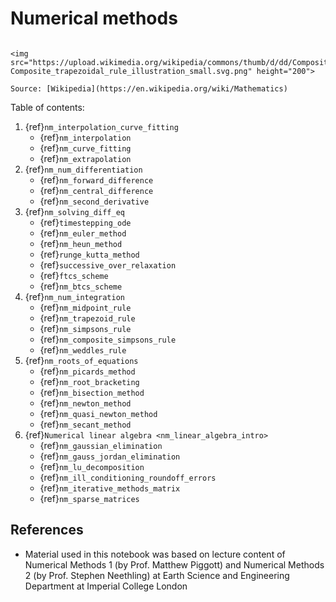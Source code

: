 # Numerical methods

```{sidebar} Numerical methods

<img src="https://upload.wikimedia.org/wikipedia/commons/thumb/d/dd/Composite_trapezoidal_rule_illustration_small.svg/1920px-Composite_trapezoidal_rule_illustration_small.svg.png" height="200">

Source: [Wikipedia](https://en.wikipedia.org/wiki/Mathematics)
```
Table of contents:

1. {ref}`nm_interpolation_curve_fitting`
    * {ref}`nm_interpolation`
    * {ref}`nm_curve_fitting`
    * {ref}`nm_extrapolation`
2. {ref}`nm_num_differentiation`
    * {ref}`nm_forward_difference`
    * {ref}`nm_central_difference`
    * {ref}`nm_second_derivative`
3. {ref}`nm_solving_diff_eq`
    * {ref}`timestepping_ode`
    * {ref}`nm_euler_method`
    * {ref}`nm_heun_method`
    * {ref}`runge_kutta_method`
    * {ref}`successive_over_relaxation`
    * {ref}`ftcs_scheme`
    * {ref}`nm_btcs_scheme`
4. {ref}`nm_num_integration`
    * {ref}`nm_midpoint_rule`
    * {ref}`nm_trapezoid_rule`
    * {ref}`nm_simpsons_rule`
    * {ref}`nm_composite_simpsons_rule`
    * {ref}`nm_weddles_rule`
5. {ref}`nm_roots_of_equations`
    * {ref}`nm_picards_method`
    * {ref}`nm_root_bracketing`
    * {ref}`nm_bisection_method`
    * {ref}`nm_newton_method`
    * {ref}`nm_quasi_newton_method`
    * {ref}`nm_secant_method`
6. {ref}`Numerical linear algebra <nm_linear_algebra_intro>`
    * {ref}`nm_gaussian_elimination`
    * {ref}`nm_gauss_jordan_elimination`
    * {ref}`nm_lu_decomposition`
    * {ref}`nm_ill_conditioning_roundoff_errors`
    * {ref}`nm_iterative_methods_matrix`
    * {ref}`nm_sparse_matrices`


## References

* Material used in this notebook was based on lecture content of Numerical Methods 1 (by Prof. Matthew Piggott) and Numerical Methods 2 (by Prof. Stephen Neethling) at Earth Science and Engineering Department at Imperial College London
